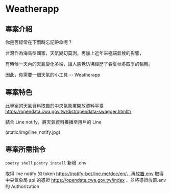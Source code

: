 # Weatherapp

## 專案介紹

你是否經常在下雨時忘記帶傘呢？

台灣作為海島型國家，天氣變幻莫測，再加上近年來極端氣候的影響，

有時候一天內的天氣變化多端，讓人感覺彷彿經歷了春夏秋冬四季的輪轉。

因此，你需要一個天氣的小工具 -- Weatherapp

## 專案特色

此專案的天氣資料取自於中央氣象署開放資料平臺 https://opendata.cwa.gov.tw/dist/opendata-swagger.html#/

結合 Line notify，將天氣資料推播至用戶的 Line

(static/img/line_notify.jpg)

## 專案所需指令

`poetry shell`
`poetry install`
新增 .env

取得 line notify 的 token https://notify-bot.line.me/doc/en/，再放置.env
取得 中央氣象局 api 的憑證 https://opendata.cwa.gov.tw/index ，並將憑證放置.env 的 Authorization
